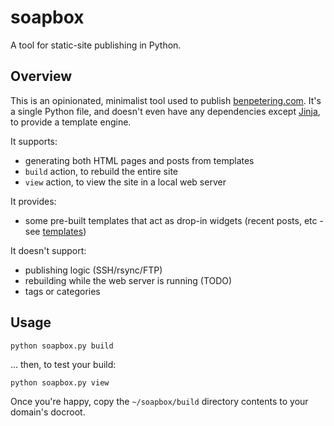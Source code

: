 # soapbox
A tool for static-site publishing in Python.

## Overview
This is an opinionated, minimalist tool used to publish [benpetering.com](https://benpetering.com). It's a single Python file, and doesn't even have any dependencies except [Jinja](https://jinja.palletsprojects.com/), to provide a template engine.

It supports:
* generating both HTML pages and posts from templates
* `build` action, to rebuild the entire site
* `view` action, to view the site in a local web server

It provides:
* some pre-built templates that act as drop-in widgets (recent posts, etc - see [templates](templates))

It doesn't support:
* publishing logic (SSH/rsync/FTP)
* rebuilding while the web server is running (TODO)
* tags or categories

## Usage

`python soapbox.py build`

... then, to test your build:

`python soapbox.py view`

Once you're happy, copy the `~/soapbox/build` directory contents to your domain's docroot.



